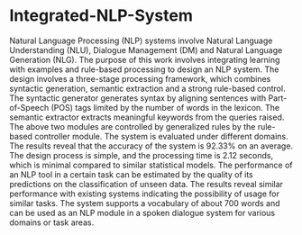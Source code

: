 # Integrated-NLP-System
Natural Language Processing (NLP) systems involve Natural Language Understanding (NLU), Dialogue Management (DM) and Natural Language Generation (NLG). The purpose of this work
involves integrating learning with examples and rule-based processing to design an NLP system. The design involves a three-stage processing framework, which combines syntactic generation, semantic extraction and a strong rule-based control. The syntactic generator generates syntax by aligning sentences with Part-of-Speech (POS) tags limited by the number of words in the lexicon. The semantic extractor extracts meaningful keywords from the queries raised. The above two modules are controlled by generalized rules by the rule-based controller module. The system is evaluated under different domains. The results reveal that the accuracy of the system is 92.33% on an average. The design process is simple, and the processing time is 2.12 seconds, which is minimal compared to similar statistical models. The performance of an NLP tool in a certain task can be estimated by the quality of its predictions on the classification of unseen data. The results reveal similar performance with existing systems indicating the possibility of usage for similar tasks.
The system supports a vocabulary of about 700 words and can be used as an NLP module in a spoken dialogue system for various domains or task areas.
